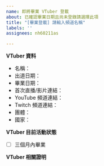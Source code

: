 ```yaml
---
name: 即將畢業 VTuber 登載
about: 已確認畢業日期且尚未登錄請選擇此項
title: "[畢業登載] 請輸入頻道名稱"
labels: ''
assignees: nh60211as

---
```


<!--
請注意：登載請求會公開顯示在 https://github.com/TaiwanVtuberData/TaiwanVTuberData.github.io/issues
-->

**VTuber 資料**
<!--
沒有或是不確定請留空
-->
 * 名稱：
 * 出道日期：
 * 畢業日期：
 * 首次直播/影片連結：
 * YouTube 頻道連結：
 * Twitch 頻道連結：
 * 團體：
 * 國家：

**VTuber 目前活動狀態**
<!--
* 請在此對符合此 VTuber 目前活動狀態的項目打x，像這樣  - [x] 名稱
-->
 - [ ] 三個月內畢業

**VTuber 相關證明**
<!--
* 任何自稱、使用 VTuber 標籤的影片、擷圖皆可，若無法確認是否為 VTuber 將參考此處確認
-->
